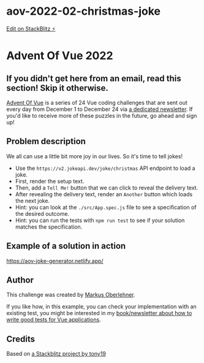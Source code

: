 # aov-2022-02-christmas-joke

[Edit on StackBlitz ⚡️](https://stackblitz.com/edit/github-8qiyno)

# Advent Of Vue 2022

## If you didn't get here from an email, read this section! Skip it otherwise.

[Advent Of Vue](https://adventofvue.com) is a series of 24 Vue coding challenges that are sent out every day from December 1 to December 24 via [a dedicated newsletter](https://www.getrevue.co/profile/AdventOfVue). If you'd like to receive more of these puzzles in the future, go ahead and sign up!

## Problem description

We all can use a little bit more joy in our lives. So it's time to tell jokes!

- Use the `https://v2.jokeapi.dev/joke/christmas` API endpoint to load a joke.
- First, render the setup text.
- Then, add a `Tell Me!` button that we can click to reveal the delivery text.
- After revealing the delivery text, render an `Another` button which loads the next joke.
- Hint: you can look at the `./src/App.spec.js` file to see a specification of the desired outcome.
- Hint: you can run the tests with `npm run test` to see if your solution matches the specification.

## Example of a solution in action

https://aov-joke-generator.netlify.app/

## Author

This challenge was created by [Markus Oberlehner](https://twitter.com/MaOberlehner).

If you like how, in this example, you can check your implementation with an existing test, you might be interested in my [book/newsletter about how to write good tests for Vue applications](https://goodvuetests.com/).

## Credits

Based on [a Stackblitz project by tony19](https://stackblitz.com/edit/vue3-vite-starter)
